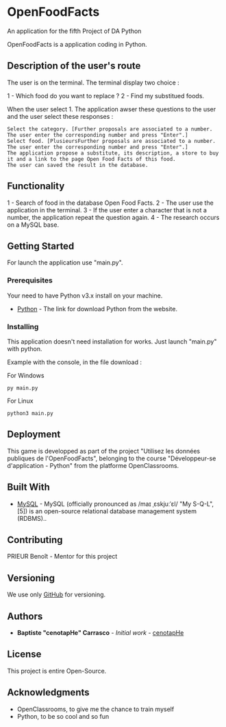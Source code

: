 # OpenFoodFacts

An application for the fifth Project of DA Python

OpenFoodFacts is a application coding in Python.

## Description of the user's route

The user is on the terminal. The terminal display two choice :

1 - Which food do you want to replace ?
2 - Find my substitued foods.

When the user select 1. The application awser these questions to the user and the user select these responses :

    Select the category. [Further proposals are associated to a number. The user enter the corresponding number and press "Enter".]
    Select food. [PlusieursFurther proposals are associated to a number. The user enter the corresponding number and press "Enter".]
    The application propose a substitute, its description, a store to buy it and a link to the page Open Food Facts of this food.
    The user can saved the result in the database.

## Functionality

1 - Search of food in the database Open Food Facts.
2 - The user use the application in the terminal.
3 - If the user enter a character that is not a number, the application repeat the question again.
4 - The research occurs on a MySQL base.

## Getting Started

For launch the application use "main.py".

### Prerequisites

Your need to have Python v3.x install on your machine.

* [Python](https://www.python.org/downloads/) - The link for download Python from the website.

### Installing

This application doesn't need installation for works. Just launch "main.py" with python.

Example with the console, in the file download :

For Windows

```
py main.py
```

For Linux

```
python3 main.py
```

## Deployment

This game is developped  as part of the project "Utilisez les données publiques de l'OpenFoodFacts", belonging to the course "Développeur-se d'application - Python" from the platforme OpenClassrooms.

## Built With

* [MySQL](https://www.mysql.com/) - MySQL (officially pronounced as /maɪ ˌɛskjuːˈɛl/ "My S-Q-L",[5]) is an open-source relational database management system (RDBMS)..

## Contributing

PRIEUR Benoît - Mentor for this project

## Versioning

We use only [GitHub](https://github.com/cenotapHe/OpenFoodFacts) for versioning.

## Authors

* **Baptiste "cenotapHe" Carrasco** - *Initial work* - [cenotapHe](https://github.com/cenotapHe)

## License

This project is entire Open-Source.

## Acknowledgments

* OpenClassrooms, to give me the chance to train myself
* Python, to be so cool and so fun

